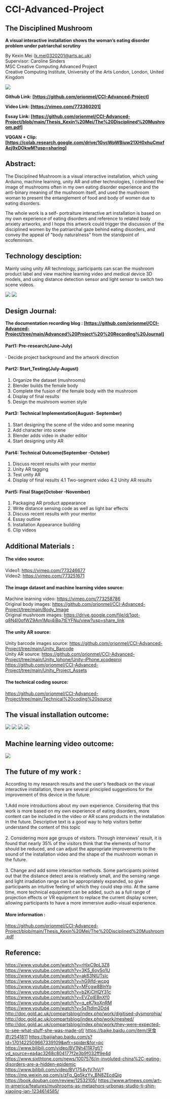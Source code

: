 # CCI-Advanced-Project

## The Disciplined Mushroom 
**A visual interactive installation shows the woman’s eating disorder problem under patriarchal scrutiny**

By Kexin Mei (k.mei0320201@arts.ac.uk)<br>
Supervisor: Caroline Sinders <br>
MSC Creative Computing Advanced Project <br>
Creative Computing Institute, University of the Arts London, London, United Kingdom <br>

![](https://github.com/orionmel/CCI-Advanced-Project/blob/main/Description_Images/image7.png)

**Github Link: [https://github.com/orionmel/CCI-Advanced-Project]**

**Video Link: [https://vimeo.com/773360201]**

**Essay Link: [https://github.com/orionmel/CCI-Advanced-Project/blob/main/Thesis_Kexin%20Mei/The%20Disciplined%20Mushroom.pdf]**

**VQGAN + Clip: [https://colab.research.google.com/drive/1GvcWpWBiuw21XH0xhuCmxfAcj9xDOkwM?usp=sharing]**

## Abstract:
The Disciplined Mushroom is a visual interactive installation, which using Arduino, machine learning, unity AR and other technologies, I combined the image of mushrooms often in my own eating disorder experience and the anti-binary meaning of the mushroom itself, and used the mushroom woman to present the entanglement of food and body of women due to eating disorders. <br>

The whole work is a self- portraiture interactive art installation is based on my own experience of eating disorders and reference to related body anxiety artworks, and I hope this artwork could trigger the discussion of the disciplined women by the patriarchal gaze behind eating disorders, and convey the appeal of "body naturalness" from the standpoint of ecofeminism.

## Technology desciption:
Mainly using unity AR technology, participants can scan the mushroom product label and view machine learning video and medical device 3D models, and using distance detection sensor and light sensor to switch two scene videos.

![](https://github.com/orionmel/CCI-Advanced-Project/blob/main/Description_Images/image1.png)
![](https://github.com/orionmel/CCI-Advanced-Project/blob/main/Description_Images/image2_.png)

## Design Journal:
**The documentation recording blog : [https://github.com/orionmel/CCI-Advanced-Project/tree/main/Advanced%20Project%20%20Recording%20Journal]**

#### Part1: Pre-research(June-July)
· Decide project background and the artwork direction

#### Part2: Start_Testing(July-August)
1. Organize the dataset (mushrooms)
2. Blender builds the female body
3. Complete the fusion of the female body with the mushroom
4. Display of final results
5. Design the mushroom women style

#### Part3: Technical Implementation(August- September) 
1. Start designing the scene of the video and some meaning
2. Add  character into scene 
3. Blender adds video in shader editor
4. Start designing unity AR

#### Part4: Technical Outcome(September -October) 
1. Discuss recent results with your mentor
2. Unity AR tagging
3. Test unity AR
4. Display of final results
4.1 Two-segment video
4.2 Unity AR results

#### Part5: Final Stage(October -November)
1. Packaging AR product appearance
2. Write distance sensing code as well as light bar effects
3. Discuss recent results with your mentor
4. Essay outline
5. Installation Appearance building
6. Clip videos

## Additional Materials :
#### The video source: 
Video1: https://vimeo.com/773246677
<br>
Video2: https://vimeo.com/773251671

#### The image dataset and machine learning video source:
Machine learning video: https://vimeo.com/773258786
<br>
Original body images: https://github.com/orionmel/CCI-Advanced-Project/tree/main/Body_Image
<br>
Original mushroom images: https://drive.google.com/file/d/1qot-q8N4l0ofWZ9Am1Mpi4iBp7tEYFNu/view?usp=share_link

#### The unity AR source: 
Unity barcode images source: https://github.com/orionmel/CCI-Advanced-Project/tree/main/Unity_Barcode
<br>
Unity AR source: https://github.com/orionmel/CCI-Advanced-Project/tree/main/Unity_Iphone/Unity-iPhone.xcodeproj
<br>
https://github.com/orionmel/CCI-Advanced-Project/tree/main/Unity_Project_Assets

#### The technical coding source:
https://github.com/orionmel/CCI-Advanced-Project/tree/main/Technical%20coding%20source

## The visual installation outcome:
![](https://github.com/orionmel/CCI-Advanced-Project/blob/main/Description_Images/image6.png)
![](https://github.com/orionmel/CCI-Advanced-Project/blob/main/Description_Images/image5.png)
![](https://github.com/orionmel/CCI-Advanced-Project/blob/main/Description_Images/image4.png)
![](https://github.com/orionmel/CCI-Advanced-Project/blob/main/Description_Images/image3.png)

## Machine learning video outcome:
![](https://github.com/orionmel/CCI-Advanced-Project/blob/main/Description_Images/image8.png)

## The future of my work :
According to my research results and the user's feedback on the visual interactive installation, there are several principled suggestions for the improvement of this device in the future:
<br>
<br>
1.Add more introductions about my own experience. Considering that this work is more based on my own experience of eating disorders, more content can be included in the video or AR scans products in the installation in the future. Descriptive text is a good way to help visitors better understand the content of this topic
<br>
<br>
2. Considering more age groups of visitors. Through interviews’ result, it is found that nearly 35% of the visitors think that the elements of horror should be reduced, and can adjust the appropriate improvements to the sound of the installation video and the shape of the mushroom woman in the future.
<br>
<br>
3. Change and add some interaction methods. Some participants pointed out that the distance detect area is relatively small, and the sensing range and light irradiation range can be appropriately expanded, so give participants an intuitive feeling of which they could step into. At the same time, more technical equipment can be added, such as a full range of projection effects or VR equipment to replace the current display screen, allowing participants to have a more immersive audio-visual experience.

#### More information :
https://github.com/orionmel/CCI-Advanced-Project/blob/main/Thesis_Kexin%20Mei/The%20Disciplined%20Mushroom.pdf

## Reference:
https://www.youtube.com/watch?v=rHjxC9pL3Z8
https://www.youtube.com/watch?v=3K5_6oySo1U
https://www.youtube.com/watch?v=ak63NlUTsIc
https://www.youtube.com/watch?v=hG9jfd-wcpg
https://www.youtube.com/watch?v=MFcgw8BlnYo
https://www.youtube.com/watch?v=b2KiCHQY31c
https://www.youtube.com/watch?v=EVZpIEBnXf0
https://www.youtube.com/watch?v=q_eK7koXnRM
https://www.youtube.com/watch?v=5sTtdIm2Dd4
http://doc.gold.ac.uk/compartsblog/index.php/work/digitised-dysmorphia/
http://doc.gold.ac.uk/compartsblog/index.php/work/meshed/
http://doc.gold.ac.uk/compartsblog/index.php/work/they-were-expected-to-see-what-stuff-she-was-made-of/
https://baike.baidu.com/item/厌食症/2541811
https://baijiahao.baidu.com/s?id=1701422509667339109&wfr=spider&for=pc
https://www.bilibili.com/video/BV1Nh411R7gf/?vd_source=ea4ac3268c804177f2e3b9f032ff9e4d
https://www.sixthtone.com/news/1007576/in-involuted-china%2C-eating-disorders-are-a-hidden-epidemic
https://www.bilibili.com/video/BV1754y1V7nV/?
https://mp.weixin.qq.com/s/zFq_Qq5kzYv_BN8ZEcdQig
https://book.douban.com/review/12532105/
https://www.artnews.com/art-in-america/features/mushrooms-as-metaphors-urbonas-studio-tj-shin-xiaojing-jan-1234614585/
